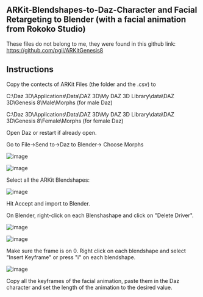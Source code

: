 ## ARKit-Blendshapes-to-Daz-Character and Facial Retargeting to Blender (with a facial animation from Rokoko Studio)

These files do not belong to me, they were found in this github link: https://github.com/pgii/ARKitGenesis8 

## **Instructions**

Copy the contects of ARKit Files (the folder and the .csv) to 

C:\Daz 3D\Applications\Data\DAZ 3D\My DAZ 3D Library\data\DAZ 3D\Genesis 8\Male\Morphs  (for male Daz)

C:\Daz 3D\Applications\Data\DAZ 3D\My DAZ 3D Library\data\DAZ 3D\Genesis 8\Female\Morphs  (for female Daz)

Open Daz or restart if already open.

Go to File->Send to->Daz to Blender-> Choose Morphs

![image](https://user-images.githubusercontent.com/88091497/197338438-3a8d6e5d-3303-4873-8a25-7da472ed5fe3.png)

![image](https://user-images.githubusercontent.com/88091497/197338462-c4b32715-6c28-4cbc-81bf-6f0294b36495.png)

Select all the ARKit Blendshapes:

![image](https://user-images.githubusercontent.com/88091497/197338487-5e84147d-6acb-44da-a3c5-b51e8f6977d5.png)

Hit Accept and import to Blender.

On Blender, right-click on each Blenshashape and click on "Delete Driver". 

![image](https://user-images.githubusercontent.com/88091497/197338550-a33d3eff-b1f9-4b8f-a732-940c6527033f.png)

![image](https://user-images.githubusercontent.com/88091497/197338561-3ad5c307-2917-469a-a33c-eab3e961c0f9.png)

Make sure the frame is on 0. Right click on each blendshape and select "Insert Keyframe" or press "i" on each blendshape.

![image](https://user-images.githubusercontent.com/88091497/197338644-4d37e250-0c10-4ca6-9c07-ce484d6d0a94.png)

Copy all the keyframes of the facial animation, paste them in the Daz character and set the length of the animation to the desired value.
